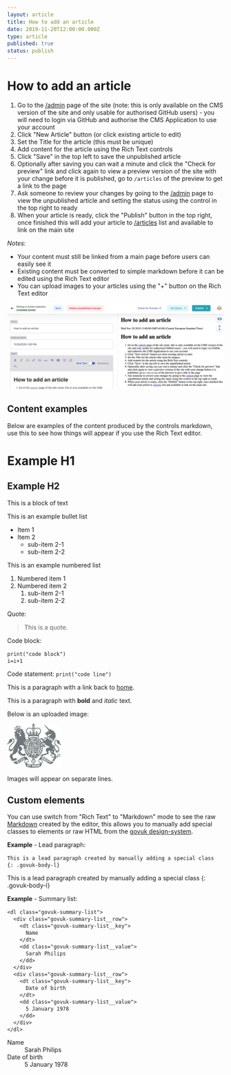 ```yaml
---
layout: article
title: How to add an article
date: 2019-11-20T12:00:00.000Z
type: article
published: true
status: publish
---
```

# How to add an article

1. Go to the [/admin](/admin) page of the site (note: this is only available on the CMS version of the site and only usable for authorised GitHub users) - you will need to login via GitHub and authorise the CMS Application to use your account
2. Click "New Article" button (or click existing article to edit)
3. Set the Title for the article (this must be unique)
4. Add content for the article using the Rich Text controls
5. Click "Save" in the top left to save the unpublished article
6. Optionally after saving you can wait a minute and click the "Check for preview" link and click again to view a preview version of the site with your change before it is published, go to `/articles` of the preview to get a link to the page
7. Ask someone to review your changes by going to the [/admin](/admin) page to view the unpublished article and setting the status using the control in the top right to ready
8. When your article is ready, click the "Publish" button in the top right, once finished this will add your article to [/articles](/articles) list and available to link on the main site

_Notes:_

* Your content must still be linked from a main page before users can easily see it
* Existing content must be converted to simple markdown before it can be edited using the Rich Text editor
* You can upload images to your articles using the "+" button on the Rich Text editor

![Editor controls](/docs/assets/images/cms/how-to-add-an-article-image.png "Editor controls")

## Content examples

Below are examples of the content produced by the controls markdown, use this to see how things will appear if you use the Rich Text editor.

# Example H1

## Example H2

This is a block of text

This is an example bullet list

* Item 1
* Item 2
  * sub-item 2-1
  * sub-item 2-2

This is an example numbered list

1. Numbered item 1
2. Numbered item 2
   1. sub-item 2-1
   2. sub-item 2-2

Quote:

> This is a quote.

Code block:

```
print("code block")
i=i+1
```

Code statement: `print("code line")`

This is a paragraph with a link back to [home](/).

This is a paragraph with **bold** and _italic_ text.

Below is an uploaded image:

![govuk crest](/docs/assets/images/cms/govuk-crest.png "govuk crest uploaded")

Images will appear on separate lines.

## Custom elements

You can use switch from "Rich Text" to "Markdown" mode to see the raw [Markdown](https://github.com/adam-p/markdown-here/wiki/Markdown-Cheatsheet) created by the editor, this allows you to manually add special classes to elements or raw HTML from the [govuk design-system](https://design-system.service.gov.uk/).

**Example** - Lead paragraph:

```
This is a lead paragraph created by manually adding a special class
{: .govuk-body-l}
```

This is a lead paragraph created by manually adding a special class
{: .govuk-body-l}

**Example** - Summary list:

```
<dl class="govuk-summary-list">
  <div class="govuk-summary-list__row">
    <dt class="govuk-summary-list__key">
      Name
    </dt>
    <dd class="govuk-summary-list__value">
      Sarah Philips
    </dd>
  </div>
  <div class="govuk-summary-list__row">
    <dt class="govuk-summary-list__key">
      Date of birth
    </dt>
    <dd class="govuk-summary-list__value">
      5 January 1978
    </dd>
  </div>
</dl>
```

<dl class="govuk-summary-list">
  <div class="govuk-summary-list__row">
    <dt class="govuk-summary-list__key">
      Name
    </dt>
    <dd class="govuk-summary-list__value">
      Sarah Philips
    </dd>
  </div>
  <div class="govuk-summary-list__row">
    <dt class="govuk-summary-list__key">
      Date of birth
    </dt>
    <dd class="govuk-summary-list__value">
      5 January 1978
    </dd>
  </div>
</dl>
